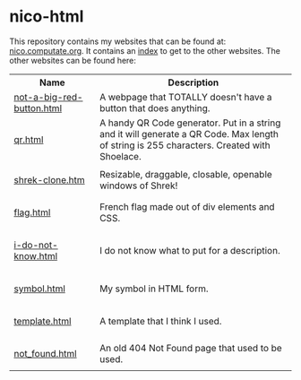 # nico-html
This repository contains my websites that can be found at: [nico.computate.org](https://nico.computate.org). It contains an [index](/) to get to the other websites. The other websites can be found here:
      <table class="w3-table">
        <tbody>
          <tr>
            <th>
              Name
            </th>
            <th>
              Description
            </th>
          </tr>
          <tr>
            <td>
              <a href="not-a-big-red-button.html"><div class="w3-red w3-round w3-padding">not-a-big-red-button.html</div></a>
            </td>
            <td>
              A webpage that TOTALLY doesn't have a button that does anything.
            </td>
          </tr>
          <tr>
            <td>
              <p><a href="qr.html">qr.html</a></p>
            </td>
            <td>
              A handy QR Code generator. Put in a string and it will generate a QR Code. Max length of string is 255 characters. Created with Shoelace.
            </td>
          </tr>
          <tr>
            <td>
              <p><a href="shrek-clone.htm">shrek-clone.htm</a></p>
            </td>
            <td>
              Resizable, draggable, closable, openable windows of Shrek!
            </td>
          </tr>
          <tr>
            <td>
              <p><a href="flag.html">flag.html</a></p>
            </td>
            <td>
              French flag made out of div elements and CSS.
            </td>
          </tr>
          <tr>
            <td>
              <p><a href="i-do-not-know.html">i-do-not-know.html</a></p>
            </td>
            <td>
              I do not know what to put for a description.
            </td>
          </tr>
          <tr>
            <td>
              <p><a href="symbol.html">symbol.html</a></p>
            </td>
            <td>
              My symbol in HTML form.
            </td>
          </tr>
          <tr>
            <td>
              <p><a href="template.html">template.html</a></p>
            </td>
            <td>
              A template that I think I used.
            </td>
          </tr>
          <tr>
            <td>
              <p><a href="not_found.html">not_found.html</a></p>
            </td>
            <td>
              An old 404 Not Found page that used to be used.
            </td>
          </tr>
        </tbody>
      </table>
